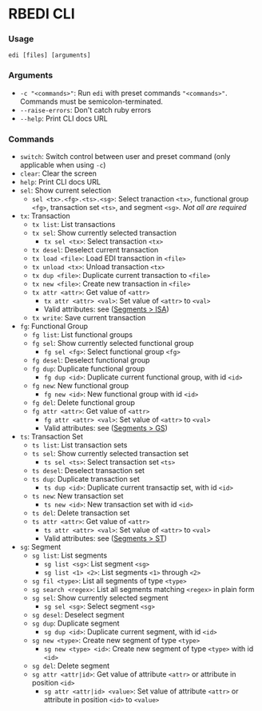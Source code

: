 # RBEDI CLI

### Usage
`edi [files] [arguments]`

### Arguments
* `-c "<commands>"`: Run `edi` with preset commands `"<commands>"`. Commands must be semicolon-terminated.
* `--raise-errors`: Don't catch ruby errors
* `--help`: Print CLI docs URL

### Commands
* `switch`: Switch control between user and preset command (only applicable when using `-c`)
* `clear`: Clear the screen
* `help`: Print CLI docs URL
* `sel`: Show current selection
    * `sel <tx>.<fg>.<ts>.<sg>`: Select tranaction `<tx>`, functional group `<fg>`, transaction set `<ts>`, and segment `<sg>`. *Not all are required*
* `tx`: Transaction
    * `tx list`: List transactions
    * `tx sel`: Show currently selected transaction
        * `tx sel <tx>`: Select transaction `<tx>`
    * `tx desel`: Deselect current transaction
    * `tx load <file>`: Load EDI transaction in `<file>`
    * `tx unload <tx>`: Unload transaction `<tx>`
    * `tx dup <file>`: Duplicate current transaction to `<file>`
    * `tx new <file>`: Create new transaction in `<file>`
    * `tx attr <attr>`: Get value of `<attr>`
        * `tx attr <attr> <val>`: Set value of `<attr>` to `<val>`
        * Valid attributes: see ([Segments > ISA](segments/ISA.md))
    * `tx write`: Save current transaction
* `fg`: Functional Group
    * `fg list`: List functional groups
    * `fg sel`: Show currently selected functional group
        * `fg sel <fg>`: Select functional group `<fg>`
    * `fg desel`: Deselect functional group
    * `fg dup`: Duplicate functional group
        * `fg dup <id>`: Duplicate current functional group, with id `<id>`
    * `fg new`: New functional group
        * `fg new <id>`: New functional group with id `<id>`
    * `fg del`: Delete functional group
    * `fg attr <attr>`: Get value of `<attr>`
        * `fg attr <attr> <val>`: Set value of `<attr>` to `<val>`
        * Valid attributes: see ([Segments > GS](segments/GS.md))
* `ts`: Transaction Set
    * `ts list`: List transaction sets
    * `ts sel`: Show currently selected transaction set
        * `ts sel <ts>`: Select transaction set `<ts>`
    * `ts desel`: Deselect transaction set
    * `ts dup`: Duplicate transaction set
        * `ts dup <id>`: Duplicate current transactip set, with id `<id>`
    * `ts new`: New transaction set
        * `ts new <id>`: New transaction set with id `<id>`
    * `ts del`: Delete transaction set
    * `ts attr <attr>`: Get value of `<attr>`
        * `ts attr <attr> <val>`: Set value of `<attr>` to `<val>`
        * Valid attributes: see ([Segments > ST](segments/ST.md))
* `sg`: Segment
    * `sg list`: List segments
        * `sg list <sg>`: List segment `<sg>`
        * `sg list <1> <2>`: List segments `<1>` through `<2>`
    * `sg fil <type>`: List all segments of type `<type>`
    * `sg search <regex>`: List all segments matching `<regex>` in plain form
    * `sg sel`: Show currently selected segment
        * `sg sel <sg>`: Select segment `<sg>`
    * `sg desel`: Deselect segment
    * `sg dup`: Duplicate segment
        * `sg dup <id>`: Duplicate current segment, with id `<id>`
    * `sg new <type>`: Create new segment of type `<type>`
        * `sg new <type> <id>`: Create new segment of type `<type>` with id `<id>`
    * `sg del`: Delete segment
    * `sg attr <attr|id>`: Get value of attribute `<attr>` or attribute in position `<id>`
        * `sg attr <attr|id> <value>`: Set value of attribute `<attr>` or attribute in position `<id>` to `<value>`
